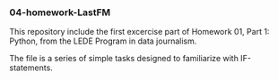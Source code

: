 ### 04-homework-LastFM


This repository include the first excercise part of Homework 01, Part 1: Python, from the LEDE Program in data journalism.

The file is a series of simple tasks designed to familiarize with IF-statements.